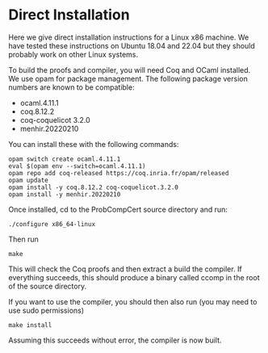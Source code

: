 # Direct Installation

Here we give direct installation instructions for a Linux x86 machine.
We have tested these instructions on Ubuntu 18.04 and 22.04 but they should
probably work on other Linux systems.

To build the proofs and compiler, you will need Coq and
OCaml installed. We use opam for package management. The following
package version numbers are known to be compatible:

- ocaml.4.11.1
- coq.8.12.2
- coq-coquelicot 3.2.0
- menhir.20220210

You can install these with the following commands:

```
opam switch create ocaml.4.11.1
eval $(opam env --switch=ocaml.4.11.1)
opam repo add coq-released https://coq.inria.fr/opam/released
opam update
opam install -y coq.8.12.2 coq-coquelicot.3.2.0
opam install -y menhir.20220210
```

Once installed, cd to the ProbCompCert source directory and run:

```
./configure x86_64-linux
```

Then run

```
make
```

This will check the Coq proofs and then extract a build the compiler.
If everything succeeds, this should produce a binary called ccomp
in the root of the source directory.

If you want to use the compiler, you should then also run (you may need to use sudo permissions)

```
make install
```

Assuming this succeeds without error, the compiler is now built.
